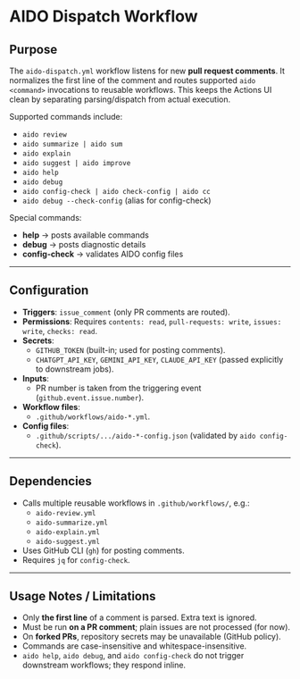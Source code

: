 # AIDO Dispatch Workflow

## Purpose
The `aido-dispatch.yml` workflow listens for new **pull request comments**.
It normalizes the first line of the comment and routes supported `aido <command>` invocations to reusable workflows.
This keeps the Actions UI clean by separating parsing/dispatch from actual execution.

Supported commands include:
- `aido review`
- `aido summarize | aido sum`
- `aido explain`
- `aido suggest | aido improve`
- `aido help`
- `aido debug`
- `aido config-check | aido check-config | aido cc`
- `aido debug --check-config` (alias for config-check)

Special commands:
- **help** → posts available commands
- **debug** → posts diagnostic details
- **config-check** → validates AIDO config files

---

## Configuration

- **Triggers**: `issue_comment` (only PR comments are routed).
- **Permissions**: Requires `contents: read`, `pull-requests: write`, `issues: write`, `checks: read`.
- **Secrets**:
  - `GITHUB_TOKEN` (built-in; used for posting comments).
  - `CHATGPT_API_KEY`, `GEMINI_API_KEY`, `CLAUDE_API_KEY` (passed explicitly to downstream jobs).
- **Inputs**:
  - PR number is taken from the triggering event (`github.event.issue.number`).
- **Workflow files**:
  - `.github/workflows/aido-*.yml`.
- **Config files**:
  - `.github/scripts/.../aido-*-config.json` (validated by `aido config-check`).

---

## Dependencies

- Calls multiple reusable workflows in `.github/workflows/`, e.g.:
  - `aido-review.yml`
  - `aido-summarize.yml`
  - `aido-explain.yml`
  - `aido-suggest.yml`
- Uses GitHub CLI (`gh`) for posting comments.
- Requires `jq` for `config-check`.

---

## Usage Notes / Limitations

- Only **the first line** of a comment is parsed. Extra text is ignored.
- Must be run **on a PR comment**; plain issues are not processed (for now).
- On **forked PRs**, repository secrets may be unavailable (GitHub policy).
- Commands are case-insensitive and whitespace-insensitive.
- `aido help`, `aido debug`, and `aido config-check` do not trigger downstream workflows; they respond inline.
